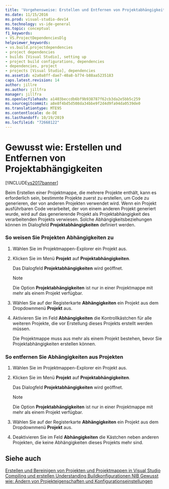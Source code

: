 ```yaml
---
title: 'Vorgehensweise: Erstellen und Entfernen von Projektabhängigkeiten | Microsoft-Dokumentation'
ms.date: 11/15/2016
ms.prod: visual-studio-dev14
ms.technology: vs-ide-general
ms.topic: conceptual
f1_keywords:
- VS.ProjectDependenciesDlg
helpviewer_keywords:
- vs.build.projectdependencies
- project dependencies
- builds [Visual Studio], setting up
- project build configurations, dependencies
- dependencies, project
- projects [Visual Studio], dependencies
ms.assetid: e2a0a8ff-dae7-40a8-b774-b88aa5235183
caps.latest.revision: 14
author: jillre
ms.author: jillfra
manager: jillfra
ms.openlocfilehash: a1403beccdb6bf9b938787f62cb3da2e5bb5c259
ms.sourcegitcommit: a8e8f4bd5d508da34bbe9f2d4d9fa94da0539de0
ms.translationtype: MTE95
ms.contentlocale: de-DE
ms.lasthandoff: 10/19/2019
ms.locfileid: "72668122"
---
```

# <a name="how-to-create-and-remove-project-dependencies"></a>Gewusst wie: Erstellen und Entfernen von Projektabhängigkeiten
[!INCLUDE[vs2017banner](../includes/vs2017banner.md)]

Beim Erstellen einer Projektmappe, die mehrere Projekte enthält, kann es erforderlich sein, bestimmte Projekte zuerst zu erstellen, um Code zu generieren, der von anderen Projekten verwendet wird. Wenn ein Projekt ausführbaren Code verarbeitet, der von einem anderen Projekt generiert wurde, wird auf das generierende Projekt als Projektabhängigkeit des verarbeitenden Projekts verwiesen. Solche Abhängigkeitsbeziehungen können im Dialogfeld **Projektabhängigkeiten** definiert werden.

### <a name="to-assign-dependencies-to-projects"></a>So weisen Sie Projekten Abhängigkeiten zu

1. Wählen Sie im Projektmappen-Explorer ein Projekt aus.

2. Klicken Sie im Menü **Projekt** auf **Projektabhängigkeiten**.

    Das Dialogfeld **Projektabhängigkeiten** wird geöffnet.

   > [!NOTE]
   > Die Option **Projektabhängigkeiten** ist nur in einer Projektmappe mit mehr als einem Projekt verfügbar.

3. Wählen Sie auf der Registerkarte **Abhängigkeiten** ein Projekt aus dem Dropdownmenü **Projekt** aus.

4. Aktivieren Sie im Feld **Abhängigkeiten** die Kontrollkästchen für alle weiteren Projekte, die vor Erstellung dieses Projekts erstellt werden müssen.

   Die Projektmappe muss aus mehr als einem Projekt bestehen, bevor Sie Projektabhängigkeiten erstellen können.

### <a name="to-remove-dependencies-from-projects"></a>So entfernen Sie Abhängigkeiten aus Projekten

1. Wählen Sie im Projektmappen-Explorer ein Projekt aus.

2. Klicken Sie im Menü **Projekt** auf **Projektabhängigkeiten**.

     Das Dialogfeld **Projektabhängigkeiten** wird geöffnet.

    > [!NOTE]
    > Die Option **Projektabhängigkeiten** ist nur in einer Projektmappe mit mehr als einem Projekt verfügbar.

3. Wählen Sie auf der Registerkarte **Abhängigkeiten** ein Projekt aus dem Dropdownmenü **Projekt** aus.

4. Deaktivieren Sie im Feld **Abhängigkeiten** die Kästchen neben anderen Projekten, die keine Abhängigkeiten dieses Projekts mehr sind.

## <a name="see-also"></a>Siehe auch
 [Erstellen und Bereinigen von Projekten und Projektmappen in Visual Studio ](../ide/building-and-cleaning-projects-and-solutions-in-visual-studio.md) [Compiling und erstellen ](../ide/compiling-and-building-in-visual-studio.md) [Understanding Buildkonfigurationen ](../ide/understanding-build-configurations.md) [NIB Gewusst wie: Ändern von Projekteigenschaften und Konfigurationseinstellungen](https://msdn.microsoft.com/e7184bc5-2f2b-4b4f-aa9a-3ecfcbc48b67)
